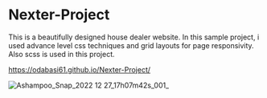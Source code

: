 # Nexter-Project

This is a beautifully designed house dealer website. In this sample project, i used advance level css techniques and grid layouts for page responsivity. Also scss is used in this project.

https://odabasi61.github.io/Nexter-Project/

![Ashampoo_Snap_2022 12 27_17h07m42s_001_](https://user-images.githubusercontent.com/114237174/209678410-c65a52fc-3e98-4f50-a22e-56bcb1885628.png)
